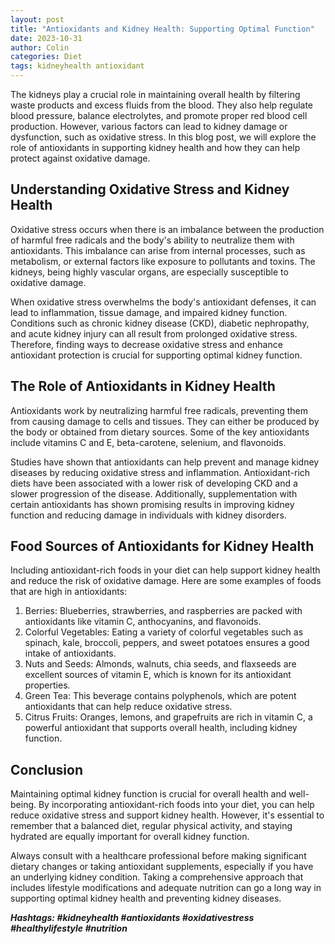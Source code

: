 ```yaml
---
layout: post
title: "Antioxidants and Kidney Health: Supporting Optimal Function"
date: 2023-10-31
author: Colin
categories: Diet
tags: kidneyhealth antioxidant
---
```


The kidneys play a crucial role in maintaining overall health by filtering waste products and excess fluids from the blood. They also help regulate blood pressure, balance electrolytes, and promote proper red blood cell production. However, various factors can lead to kidney damage or dysfunction, such as oxidative stress. In this blog post, we will explore the role of antioxidants in supporting kidney health and how they can help protect against oxidative damage.

## Understanding Oxidative Stress and Kidney Health

Oxidative stress occurs when there is an imbalance between the production of harmful free radicals and the body's ability to neutralize them with antioxidants. This imbalance can arise from internal processes, such as metabolism, or external factors like exposure to pollutants and toxins. The kidneys, being highly vascular organs, are especially susceptible to oxidative damage.

When oxidative stress overwhelms the body's antioxidant defenses, it can lead to inflammation, tissue damage, and impaired kidney function. Conditions such as chronic kidney disease (CKD), diabetic nephropathy, and acute kidney injury can all result from prolonged oxidative stress. Therefore, finding ways to decrease oxidative stress and enhance antioxidant protection is crucial for supporting optimal kidney function.

## The Role of Antioxidants in Kidney Health

Antioxidants work by neutralizing harmful free radicals, preventing them from causing damage to cells and tissues. They can either be produced by the body or obtained from dietary sources. Some of the key antioxidants include vitamins C and E, beta-carotene, selenium, and flavonoids.

Studies have shown that antioxidants can help prevent and manage kidney diseases by reducing oxidative stress and inflammation. Antioxidant-rich diets have been associated with a lower risk of developing CKD and a slower progression of the disease. Additionally, supplementation with certain antioxidants has shown promising results in improving kidney function and reducing damage in individuals with kidney disorders.

## Food Sources of Antioxidants for Kidney Health

Including antioxidant-rich foods in your diet can help support kidney health and reduce the risk of oxidative damage. Here are some examples of foods that are high in antioxidants:

1. Berries: Blueberries, strawberries, and raspberries are packed with antioxidants like vitamin C, anthocyanins, and flavonoids.
2. Colorful Vegetables: Eating a variety of colorful vegetables such as spinach, kale, broccoli, peppers, and sweet potatoes ensures a good intake of antioxidants.
3. Nuts and Seeds: Almonds, walnuts, chia seeds, and flaxseeds are excellent sources of vitamin E, which is known for its antioxidant properties.
4. Green Tea: This beverage contains polyphenols, which are potent antioxidants that can help reduce oxidative stress.
5. Citrus Fruits: Oranges, lemons, and grapefruits are rich in vitamin C, a powerful antioxidant that supports overall health, including kidney function.

## Conclusion

Maintaining optimal kidney function is crucial for overall health and well-being. By incorporating antioxidant-rich foods into your diet, you can help reduce oxidative stress and support kidney health. However, it's essential to remember that a balanced diet, regular physical activity, and staying hydrated are equally important for overall kidney function.

Always consult with a healthcare professional before making significant dietary changes or taking antioxidant supplements, especially if you have an underlying kidney condition. Taking a comprehensive approach that includes lifestyle modifications and adequate nutrition can go a long way in supporting optimal kidney health and preventing kidney diseases.

***Hashtags: #kidneyhealth #antioxidants #oxidativestress #healthylifestyle #nutrition***